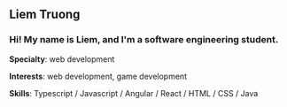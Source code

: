 ## Liem Truong

### Hi! My name is Liem, and I'm a software engineering student.


**Specialty**: web development  

**Interests**: web development, game development  

**Skills**: Typescript / Javascript / Angular / React / HTML / CSS / Java  

